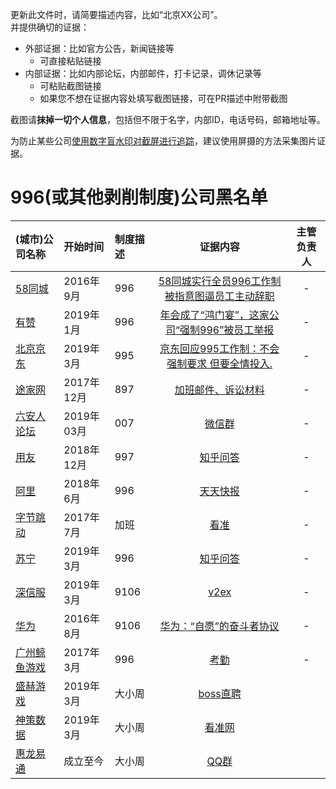 
更新此文件时，请简要描述内容，比如“北京XX公司”。  
并提供确切的证据：
- 外部证据：比如官方公告，新闻链接等
  - 可直接粘贴链接
- 内部证据：比如内部论坛，内部邮件，打卡记录，调休记录等
  - 可粘贴截图链接
  - 如果您不想在证据内容处填写截图链接，可在PR描述中附带截图

截图请**抹掉一切个人信息**，包括但不限于名字，内部ID，电话号码，邮箱地址等。  

为防止某些公司[使用数字盲水印对截屏进行追踪](https://www.zhihu.com/question/50735753/answer/122593277)，建议使用屏摄的方法采集图片证据。

996(或其他剥削制度)公司黑名单
===

|(城市)公司名称|开始时间|制度描述|证据内容|主管负责人|
|:---|:---|:---|:---:|:---:|
|[58同城](https://www.58.com)|2016年9月|996|[58同城实行全员996工作制 被指意图逼员工主动辞职](http://finance.cnr.cn/gs/20160901/t20160901_523105136.shtml)|-|-|
|[有赞](https://www.youzan.com)|2019年1月|996|[年会成了“鸿门宴”，这家公司“强制996”被员工举报](http://www.linkshop.com.cn/web/archives/2019/418163.shtml)|-|-|
|[北京京东](https://www.jd.com)|2019年3月|995|[京东回应995工作制：不会强制要求 但要全情投入.](http://tech.163.com/19/0312/13/EA2QGIOK00097U7R.html)|-|-|
|[途家网](https://www.tujia.com)|2017年12月|897|[加班邮件、诉讼材料](https://user-images.githubusercontent.com/1802494/55271496-68768980-52e8-11e9-8468-505658cc2f59.jpeg)|-|
|[六安人论坛](http://www.luanren.com)|2019年03月|007|[微信群](http://vip.luanren.com/20190329.png)|-|
|[用友](http://www.yonyou.com/)|2018年12月|997|[知乎问答](https://www.zhihu.com/question/26683235)|-|
|[阿里](https://www.alibabagroup.com/)|2018年6月|996|[天天快报](https://kuaibao.qq.com/s/20180612A1FAPU00)|-|
|[字节跳动](https://bytedance.com)|2017年7月|加班|[看准](https://www.kanzhun.com/gsr5622411tl56.html)|-|
|[苏宁](http://www.suning.com)|2019年3月|996|[知乎问答](https://www.zhihu.com/question/314152843/answer/613149536)|-|
|[深信服](http://www.sangfor.com.cn)|2019年3月|9106|[v2ex](https://www.v2ex.com/t/525495)|-|
|[华为](https://www.huawei.com/cn/)|2016年8月|9106|[华为：“自愿”的奋斗者协议](http://focus.news.163.com/10/0921/15/6H460OOP00011SM9.html)|-|
|[广州鲸鱼游戏]()|2017年3月|996|[考勤](https://raw.githubusercontent.com/xuhaodong/img/master/196803444329033095.jpg)|-|
|[盛赫游戏](http://www.shengheyouxi.com)|2019年3月|大小周|[boss直聘](https://www.zhipin.com/gongsi/c57418b66b0cf3bf0nd52928.html?ka=brand_list_company_9)|
|[神策数据](https://www.sensorsdata.cn/)|2019年3月|大小周|[看准网](https://www.kanzhun.com/pl6409927.html)|
|[惠龙易通](http://www.hletong.com/)|成立至今|大小周|[QQ群](https://i.loli.net/2019/03/30/5c9f116f4bfa6.jpg)|
